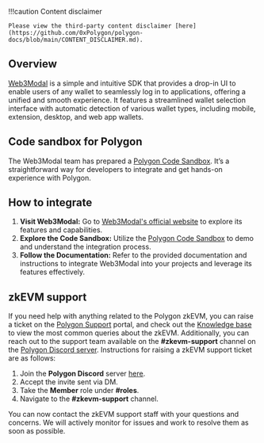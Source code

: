 !!!caution
    Content disclaimer

    Please view the third-party content disclaimer [here](https://github.com/0xPolygon/polygon-docs/blob/main/CONTENT_DISCLAIMER.md).

## Overview

[Web3Modal](https://web3modal.com/) is a simple and intuitive SDK that provides a drop-in UI to enable users of any wallet to seamlessly log in to applications, offering a unified and smooth experience. It features a streamlined wallet selection interface with automatic detection of various wallet types, including mobile, extension, desktop, and web app wallets.

## Code sandbox for Polygon

The Web3Modal team has prepared a [Polygon Code Sandbox](https://codesandbox.io/p/sandbox/web3modal-v3-polygon-7264l5?file=/src/main.tsx:9,19-9,50). It’s a straightforward way for developers to integrate and get hands-on experience with Polygon.

## How to integrate

1. **Visit Web3Modal:** Go to [Web3Modal's official website](https://web3modal.com/) to explore its features and capabilities.
2. **Explore the Code Sandbox:** Utilize the [Polygon Code Sandbox](https://codesandbox.io/p/sandbox/web3modal-v3-polygon-7264l5?file=/src/main.tsx:9,19-9,50) to demo and understand the integration process.
3. **Follow the Documentation:** Refer to the provided documentation and instructions to integrate Web3Modal into your projects and leverage its features effectively.

## zkEVM support

If you need help with anything related to the Polygon zkEVM, you can raise a ticket on the [Polygon Support](https://support.polygon.technology/support/tickets/new) portal, and check out the [Knowledge base](https://support.polygon.technology/support/solutions/folders/82000694871) to view the most common queries about the zkEVM. Additionally, you can reach out to the support team available on the **#zkevm-support** channel on the [Polygon Discord server](https://discord.com/invite/0xPolygonCommunity). Instructions for raising a zkEVM support ticket are as follows:

1. Join the **Polygon Discord** server [here](https://discord.com/invite/0xPolygonCommunity).
2. Accept the invite sent via DM.
3. Take the **Member** role under **#roles**.
4. Navigate to the **#zkevm-support** channel.

You can now contact the zkEVM support staff with your questions and concerns. We will actively monitor for issues and work to resolve them as soon as possible.
